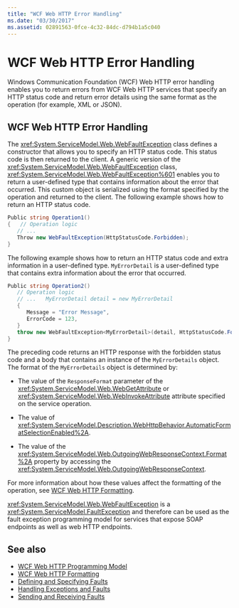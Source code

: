 ```yaml
---
title: "WCF Web HTTP Error Handling"
ms.date: "03/30/2017"
ms.assetid: 02891563-0fce-4c32-84dc-d794b1a5c040
---
```

# WCF Web HTTP Error Handling
Windows Communication Foundation (WCF) Web HTTP error handling enables you to return errors from WCF Web HTTP services that specify an HTTP status code and return error details using the same format as the operation (for example, XML or JSON).  
  
## WCF Web HTTP Error Handling  
 The <xref:System.ServiceModel.Web.WebFaultException> class defines a constructor that allows you to specify an HTTP status code. This status code is then returned to the client. A generic version of the <xref:System.ServiceModel.Web.WebFaultException> class, <xref:System.ServiceModel.Web.WebFaultException%601> enables you to return a user-defined type that contains information about the error that occurred. This custom object is serialized using the format specified by the operation and returned to the client. The following example shows how to return an HTTP status code.  
  
```csharp
Public string Operation1()  
{   // Operation logic  
   // ...  
   Throw new WebFaultException(HttpStatusCode.Forbidden);  
}  
```  
  
 The following example shows how to return an HTTP status code and extra information in a user-defined type. `MyErrorDetail` is a user-defined type that contains extra information about the error that occurred.  
  
```csharp  
Public string Operation2()  
   // Operation logic  
   // ...   MyErrorDetail detail = new MyErrorDetail  
   {  
      Message = "Error Message",  
      ErrorCode = 123,  
   }  
   throw new WebFaultException<MyErrorDetail>(detail, HttpStatusCode.Forbidden);  
}  
```  
  
 The preceding code returns an HTTP response with the forbidden status code and a body that contains an instance of the `MyErrorDetails` object. The format of the `MyErrorDetails` object is determined by:  
  
- The value of the `ResponseFormat` parameter of the <xref:System.ServiceModel.Web.WebGetAttribute> or <xref:System.ServiceModel.Web.WebInvokeAttribute> attribute specified on the service operation.  
  
- The value of <xref:System.ServiceModel.Description.WebHttpBehavior.AutomaticFormatSelectionEnabled%2A>.  
  
- The value of the <xref:System.ServiceModel.Web.OutgoingWebResponseContext.Format%2A> property by accessing the <xref:System.ServiceModel.Web.OutgoingWebResponseContext>.  
  
 For more information about how these values affect the formatting of the operation, see [WCF Web HTTP Formatting](../../../../docs/framework/wcf/feature-details/wcf-web-http-formatting.md).  
  
 <xref:System.ServiceModel.Web.WebFaultException> is a <xref:System.ServiceModel.FaultException> and therefore can be used as the fault exception programming model for services that expose SOAP endpoints as well as web HTTP endpoints.  
  
## See also

- [WCF Web HTTP Programming Model](../../../../docs/framework/wcf/feature-details/wcf-web-http-programming-model.md)
- [WCF Web HTTP Formatting](../../../../docs/framework/wcf/feature-details/wcf-web-http-formatting.md)
- [Defining and Specifying Faults](../../../../docs/framework/wcf/defining-and-specifying-faults.md)
- [Handling Exceptions and Faults](../../../../docs/framework/wcf/extending/handling-exceptions-and-faults.md)
- [Sending and Receiving Faults](../../../../docs/framework/wcf/sending-and-receiving-faults.md)
